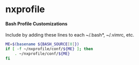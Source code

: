 nxprofile
=========

#### Bash Profile Customizations


Include by adding these lines to each ~/.bash*, ~/.vimrc, etc.

```bash
ME=$(basename ${BASH_SOURCE[0]})
if [ -f ~/nxprofile/conf/${ME} ]; then
    . ~/nxprofile/conf/${ME}
fi
```
